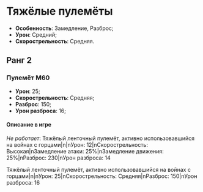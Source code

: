 # Тяжёлые пулемёты

* **Особенность**: Замедление, Разброс;
* **Урон**: Средний;
* **Скорострельность**: Средняя.

## Ранг 2

### Пулемёт М60

* **Урон**: 25;
* **Скорострельность**: Средняя;
* **Разброс**: 150;
* **Урон разброса**: 16;

#### Описание в игре
*Не работает*: Тяжёлый ленточный пулемёт, активно использовавшийся на войнах с горцами|n|nУрон: 12|nСкорострельность: Высокая|nЗамедление атаки: 25%|nЗамедление движения: 25%|nРазброс: 230|nУрон разброса: 14

Тяжёлый ленточный пулемёт, активно использовавшийся на войнах с горцами|n|nУрон: 25|nСкорострельность: Средняя|nРазброс: 150|nУрон разброса: 16